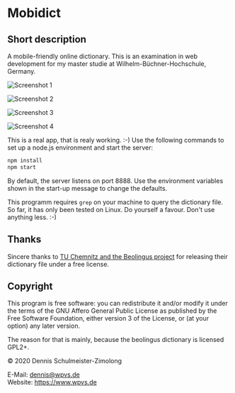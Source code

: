 Mobidict
========

Short description
-----------------

A mobile-friendly online dictionary. This is an examination in web development
for my master studie at Wilhelm-Büchner-Hochschule, Germany.

![Screenshot 1](screenshot1.png)

![Screenshot 2](screenshot2.png)

![Screenshot 3](screenshot3.png)

![Screenshot 4](screenshot4.png)

This is a real app, that is realy working. :-) Use the following commands to
set up a node.js environment and start the server:

```sh
npm install
npm start
```

By default, the server listens on port 8888. Use the environment variables
shown in the start-up message to change the defaults.

This programm requires `grep` on your machine to query the dictionary file.
So far, it has only been tested on Linux. Do yourself a favour. Don't use
anything less. :-)

Thanks
------

Sincere thanks to [TU Chemnitz and the Beolingus project](https://dict.tu-chemnitz.de/)
for releasing their dictionary file under a free license.

Copyright
---------

This program is free software: you can redistribute it and/or modify
it under the terms of the GNU Affero General Public License as
published by the Free Software Foundation, either version 3 of the
License, or (at your option) any later version.

The reason for that is mainly, because the beolingus dictionary is
licensed GPL2+.

© 2020 Dennis Schulmeister-Zimolong

E-Mail: [dennis@wpvs.de](mailto:dennis@wpvs.de) <br/>
Website: https://www.wpvs.de
